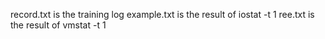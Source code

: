record.txt is the training log
example.txt is the result of iostat -t 1
ree.txt is the result of vmstat -t 1
